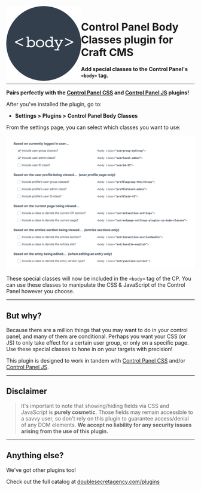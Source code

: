 <img align="left" src="https://raw.githubusercontent.com/doublesecretagency/craft-cpbodyclasses/v2/src/icon.svg" alt="Plugin icon">

# Control Panel Body Classes plugin for Craft CMS

**Add special classes to the Control Panel's `<body>` tag.**

---

**Pairs perfectly with the [Control Panel CSS](https://github.com/doublesecretagency/craft-cpcss) and [Control Panel JS](https://github.com/doublesecretagency/craft-cpjs) plugins!**

After you've installed the plugin, go to:

- **Settings > Plugins > Control Panel Body Classes**

From the settings page, you can select which classes you want to use:

![](src/resources/img/example-settings.png)

These special classes will now be included in the `<body>` tag of the CP. You can use these classes to manipulate the CSS & JavaScript of the Control Panel however you choose.

---

## But why?

Because there are a million things that you may want to do in your control panel, and many of them are conditional. Perhaps you want your CSS (or JS) to only take effect for a certain user group, or only on a specific page. Use these special classes to hone in on your targets with precision!

This plugin is designed to work in tandem with [Control Panel CSS](https://github.com/doublesecretagency/craft-cpcss) and/or [Control Panel JS](https://github.com/doublesecretagency/craft-cpjs).

---

## Disclaimer

>It's important to note that showing/hiding fields via CSS and JavaScript is **purely cosmetic**. Those fields may remain accessible to a savvy user, so don't rely on this plugin to guarantee access/denial of any DOM elements. **We accept no liability for any security issues arising from the use of this plugin.**

---

## Anything else?

We've got other plugins too!

Check out the full catalog at [doublesecretagency.com/plugins](https://www.doublesecretagency.com/plugins)
